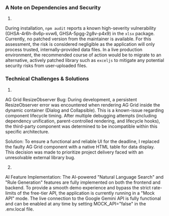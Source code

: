 ### A Note on Dependencies and Security
1.
During installation, `npm audit` reports a known high-severity vulnerability (GHSA-4r6h-8v6p-xvw6, GHSA-5pgg-2g8v-p4x9) in the `xlsx` package. Currently, no patched version from the maintainer is available.
For this assessment, the risk is considered negligible as the application will only process trusted, internally-provided data files.
In a live production environment, the recommended course of action would be to migrate to an alternative, actively patched library such as `exceljs` to mitigate any potential security risks from user-uploaded files.

### Technical Challenges & Solutions
1.
AG Grid ResizeObserver Bug:
During development, a persistent ResizeObserver error was encountered when rendering AG Grid inside the dynamic container (Dialog and Collapsible). This is a known-issue regarding component lifecycle timing. After multiple debugging attempts (including dependency unification, parent-controlled rendering, and lifecycle hooks), the third-party component was determined to be incompatible within this specific architecture.

Solution: To ensure a functional and reliable UI for the deadline, I replaced the faulty AG Grid component with a native HTML table for data display. This decision was made to prioritize project delivery faced with an unresolvable external library bug.

2.
AI Feature Implementation:
The AI-powered "Natural Language Search" and "Rule Generation" features are fully implemented on both the frontend and backend. To provide a smooth demo experience and bypass the strict rate-limits of the free-tier API, the application is currently running in a "Mock API" mode. The live connection to the Google Gemini API is fully functional and can be enabled at any time by setting MOCK_API="false" in the .env.local file.
